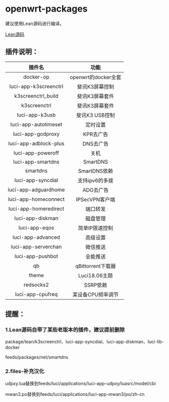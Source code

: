# openwrt-packages

建议使用Lean源码进行编译。

[Lean源码](https://github.com/coolsnowwolf/lede)


## 插件说明：

|插件名|功能|
| :----: | :----: |
| docker-op | openwrt的docker全套 |
| luci-app-k3screenctrl | 斐讯K3屏幕控制 |
| k3screenctrl_build | 斐讯K3屏幕套件 |
| k3screenctrl | 斐讯K3屏幕套件 |
| luci-app-k3usb | 斐讯K3 USB控制 |
| luci-app-autotimeset | 定时设置 |
| luci-app-godproxy | KPR去广告 |
| luci-app-adblock-plus | DNS去广告 |
| luci-app-poweroff | 关机 |
| luci-app-smartdns | SmartDNS |
| smartdns | SmartDNS依赖 |
| luci-app-syncdial | 支持ipv6的多拨 |
| luci-app-adguardhome | ADG去广告 |
| luci-app-homeconnect | IPSecVPN客户端 |
| luci-app-homeredirect | 端口转发 |
| luci-app-diskman | 磁盘管理 |
| luci-app-eqos | 简单IP限速控制 |
| luci-app-advanced | 高级设置 |
| luci-app-serverchan | 微信推送 |
| luci-app-pushbot | 全能推送 |
| qb | qBittorrent下载器 |
| theme | Luci18.06主题 |
| redsocks2 | SSRP依赖 |
| luci-app-cpufreq | 某设备CPU频率调节 |


## 提醒：

### 1.Lean源码自带了某些老版本的插件，建议提前删除

package/lean/k3screenctrl、luci-app-syncdial、luci-app-diskman、luci-lib-docker

feeds/packages/net/smartdns

### 2.files-补充汉化

udpxy.lua替换到feeds/luci/applications/luci-app-udpxy/luasrc/model/cbi

mwan3.po替换到feeds/luci/applications/luci-app-mwan3/po/zh-cn

